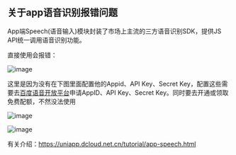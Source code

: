 ## 关于app语音识别报错问题

App端Speech(语音输入)模块封装了市场上主流的三方语音识别SDK，提供JS API统一调用语音识别功能。
<br>

直接使用会报错：

![image](https://github.com/user-attachments/assets/87b6668d-12ab-423b-999e-ee2396f0c2b9)

这里是因为没有在下图里面配置他的Appid、API Key、Secret Key，配置这些需要去[百度语音开放平台](https://console.bce.baidu.com/ai/?fromai=1#/ai/speech/overview/index)申请AppID、API Key、Secret Key。同时要去开通或领取免费配额，不然没法使用

![image](https://github.com/user-attachments/assets/e58f40c4-442b-4394-bc3d-45479cb26e0e)

![image](https://github.com/user-attachments/assets/956cbeff-22f9-4f25-812c-b311ae36f8a1)

有关介绍：https://uniapp.dcloud.net.cn/tutorial/app-speech.html
